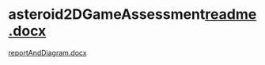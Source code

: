 # asteroid2DGameAssessment[readme.docx](https://github.com/KanekiY/asteroid2DGameAssessment/files/9094287/readme.docx)
[reportAndDiagram.docx](https://github.com/KanekiY/asteroid2DGameAssessment/files/9094288/reportAndDiagram.docx)
